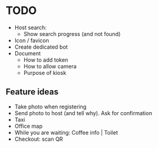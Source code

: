 # TODO

- Host search:
  - Show search progress (and not found)
- Icon / favicon
- Create dedicated bot
- Document
  - How to add token
  - How to allow camera
  - Purpose of kiosk


## Feature ideas

- Take photo when registering
- Send photo to host (and tell why). Ask for confirmation
- Taxi
- Office map
- While you are waiting: Coffee info | Toilet
- Checkout: scan QR
